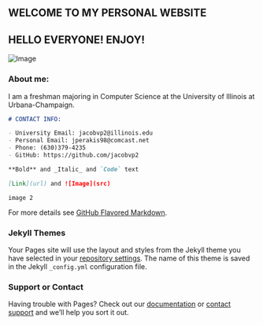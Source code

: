 ## WELCOME TO MY PERSONAL WEBSITE

## HELLO EVERYONE! ENJOY! 

![Image](https://user-images.githubusercontent.com/32140070/33968608-754db27e-e02e-11e7-9b45-8da7f921dc1f.PNG?raw=true)

### About me:


I am a freshman majoring in Computer Science at the University of Illinois at Urbana-Champaign.

```markdown
# CONTACT INFO:

- University Email: jacobvp2@illinois.edu
- Personal Email: jperakis98@comcast.net
- Phone: (630)379-4235
- GitHub: https://github.com/jacobvp2 

**Bold** and _Italic_ and `Code` text

[Link](url) and ![Image](src)
```
```
image 2
```
For more details see [GitHub Flavored Markdown](https://guides.github.com/features/mastering-markdown/).

### Jekyll Themes

Your Pages site will use the layout and styles from the Jekyll theme you have selected in your [repository settings](https://github.com/jacobvp2/jacobvp2.github.io/settings). The name of this theme is saved in the Jekyll `_config.yml` configuration file.

### Support or Contact

Having trouble with Pages? Check out our [documentation](https://help.github.com/categories/github-pages-basics/) or [contact support](https://github.com/contact) and we’ll help you sort it out.
